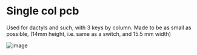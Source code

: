 # Single col pcb

Used for dactyls and such, with 3 keys by column. Made to be as small as possible, (14mm height, i.e. same as a switch, and 15.5 mm width)

![image](https://github.com/user-attachments/assets/5097f83c-44d9-427f-b529-2ec48c3d75ec)
